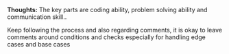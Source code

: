 **Thoughts:**
The key parts are coding ability, problem solving ability and communication skill..

Keep following the process and also regarding comments, it is okay to leave comments around conditions and checks especially for handling edge cases and base cases
